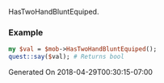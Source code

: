 HasTwoHandBluntEquiped.
### Example

```perl
my $val = $mob->HasTwoHandBluntEquiped();
quest::say($val); # Returns bool
```


Generated On 2018-04-29T00:30:15-07:00